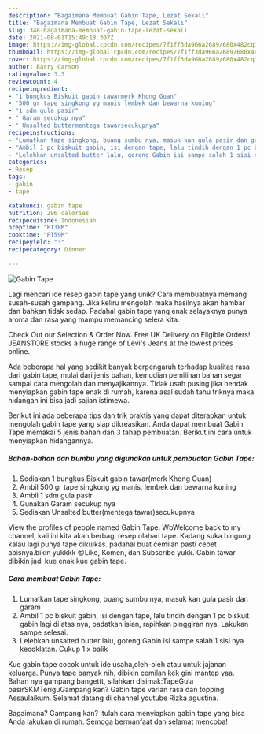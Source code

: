 ```yaml
---
description: "Bagaimana Membuat Gabin Tape, Lezat Sekali"
title: "Bagaimana Membuat Gabin Tape, Lezat Sekali"
slug: 348-bagaimana-membuat-gabin-tape-lezat-sekali
date: 2021-08-01T15:49:18.307Z
image: https://img-global.cpcdn.com/recipes/7f1ff3da966a2689/680x482cq70/gabin-tape-foto-resep-utama.jpg
thumbnail: https://img-global.cpcdn.com/recipes/7f1ff3da966a2689/680x482cq70/gabin-tape-foto-resep-utama.jpg
cover: https://img-global.cpcdn.com/recipes/7f1ff3da966a2689/680x482cq70/gabin-tape-foto-resep-utama.jpg
author: Barry Carson
ratingvalue: 3.3
reviewcount: 4
recipeingredient:
- "1 bungkus Biskuit gabin tawarmerk Khong Guan"
- "500 gr tape singkong yg manis lembek dan bewarna kuning"
- "1 sdm gula pasir"
- " Garam secukup nya"
- " Unsalted buttermentega tawarsecukupnya"
recipeinstructions:
- "Lumatkan tape singkong, buang sumbu nya, masuk kan gula pasir dan garam"
- "Ambil 1 pc biskuit gabin, isi dengan tape, lalu tindih dengan 1 pc biskuit gabin lagi di atas nya, padatkan isian, rapihkan pinggiran nya. Lakukan sampe selesai."
- "Lelehkan unsalted butter lalu, goreng Gabin isi sampe salah 1 sisi nya kecoklatan. Cukup 1 x balik"
categories:
- Resep
tags:
- gabin
- tape

katakunci: gabin tape 
nutrition: 296 calories
recipecuisine: Indonesian
preptime: "PT38M"
cooktime: "PT59M"
recipeyield: "3"
recipecategory: Dinner

---
```



![Gabin Tape](https://img-global.cpcdn.com/recipes/7f1ff3da966a2689/680x482cq70/gabin-tape-foto-resep-utama.jpg)

Lagi mencari ide resep gabin tape yang unik? Cara membuatnya memang susah-susah gampang. Jika keliru mengolah maka hasilnya akan hambar dan bahkan tidak sedap. Padahal gabin tape yang enak selayaknya punya aroma dan rasa yang mampu memancing selera kita.

Check Out our Selection &amp; Order Now. Free UK Delivery on Eligible Orders! JEANSTORE stocks a huge range of Levi&#39;s Jeans at the lowest prices online.

Ada beberapa hal yang sedikit banyak berpengaruh terhadap kualitas rasa dari gabin tape, mulai dari jenis bahan, kemudian pemilihan bahan segar sampai cara mengolah dan menyajikannya. Tidak usah pusing jika hendak menyiapkan gabin tape enak di rumah, karena asal sudah tahu triknya maka hidangan ini bisa jadi sajian istimewa.


Berikut ini ada beberapa tips dan trik praktis yang dapat diterapkan untuk mengolah gabin tape yang siap dikreasikan. Anda dapat membuat Gabin Tape memakai 5 jenis bahan dan 3 tahap pembuatan. Berikut ini cara untuk menyiapkan hidangannya.

<!--inarticleads1-->

##### Bahan-bahan dan bumbu yang digunakan untuk pembuatan Gabin Tape:

1. Sediakan 1 bungkus Biskuit gabin tawar(merk Khong Guan)
1. Ambil 500 gr tape singkong yg manis, lembek dan bewarna kuning
1. Ambil 1 sdm gula pasir
1. Gunakan  Garam secukup nya
1. Sediakan  Unsalted butter(mentega tawar)secukupnya


View the profiles of people named Gabin Tape. WbWelcome back to my channel, kali ini kita akan berbagi resep olahan tape. Kadang suka bingung kalau lagi punya tape dikulkas. padahal buat cemilan pasti cepet abisnya.bikin yukkkk 😍Like, Komen, dan Subscribe yukk. Gabin tawar dibikin jadi kue enak kue gabin tape. 

<!--inarticleads2-->

##### Cara membuat Gabin Tape:

1. Lumatkan tape singkong, buang sumbu nya, masuk kan gula pasir dan garam
1. Ambil 1 pc biskuit gabin, isi dengan tape, lalu tindih dengan 1 pc biskuit gabin lagi di atas nya, padatkan isian, rapihkan pinggiran nya. Lakukan sampe selesai.
1. Lelehkan unsalted butter lalu, goreng Gabin isi sampe salah 1 sisi nya kecoklatan. Cukup 1 x balik


Kue gabin tape cocok untuk ide usaha,oleh-oleh atau untuk jajanan keluarga. Punya tape banyak nih, dibikin cemilan kek gini mantep yaa. Bahan nya gampang bangettt, silahkan disimak:TapeGula pasirSKMTeriguGampang kan? Gabin tape varian rasa dan topping Assaulaikum. Selamat datang di channel youtube Rizka agustina. 

Bagaimana? Gampang kan? Itulah cara menyiapkan gabin tape yang bisa Anda lakukan di rumah. Semoga bermanfaat dan selamat mencoba!
